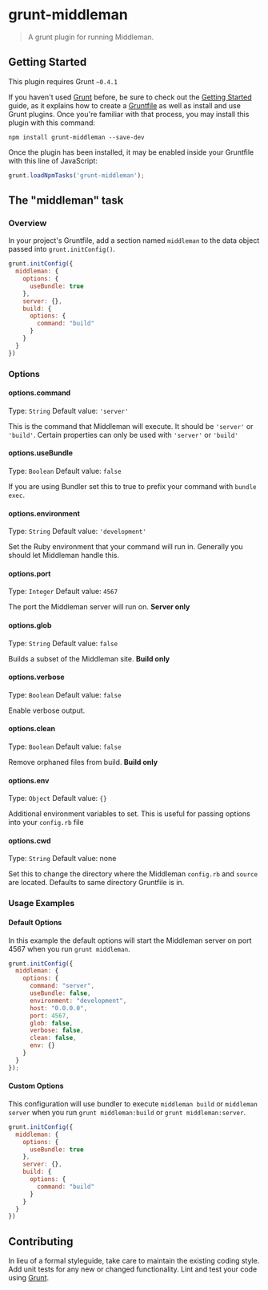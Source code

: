 # grunt-middleman

> A grunt plugin for running Middleman.

## Getting Started
This plugin requires Grunt `~0.4.1`

If you haven't used [Grunt](http://gruntjs.com/) before, be sure to check out the [Getting Started](http://gruntjs.com/getting-started) guide, as it explains how to create a [Gruntfile](http://gruntjs.com/sample-gruntfile) as well as install and use Grunt plugins. Once you're familiar with that process, you may install this plugin with this command:

```shell
npm install grunt-middleman --save-dev
```

Once the plugin has been installed, it may be enabled inside your Gruntfile with this line of JavaScript:

```js
grunt.loadNpmTasks('grunt-middleman');
```

## The "middleman" task

### Overview
In your project's Gruntfile, add a section named `middleman` to the data object passed into `grunt.initConfig()`.

```js
grunt.initConfig({
  middleman: {
    options: {
      useBundle: true
    },
    server: {},
    build: {
      options: {
        command: "build"
      }
    }
  }
})
```

### Options

#### options.command
Type: `String`
Default value: `'server'`

This is the command that Middleman will execute. It should be `'server'` or `'build'`. Certain properties can only be used with `'server'` or `'build'`

#### options.useBundle
Type: `Boolean`
Default value: `false`

If you are using Bundler set this to true to prefix your command with `bundle exec`.

#### options.environment
Type: `String`
Default value: `'development'`

Set the Ruby environment that your command will run in. Generally you should let Middleman handle this.

#### options.port
Type: `Integer`
Default value: `4567`

The port the Middleman server will run on. **Server only**

#### options.glob
Type: `String`
Default value: `false`

Builds a subset of the Middleman site. **Build only**

#### options.verbose
Type: `Boolean`
Default value: `false`

Enable verbose output.

#### options.clean
Type: `Boolean`
Default value: `false`

Remove orphaned files from build. **Build only**

#### options.env
Type: `Object`
Default value: `{}`

Additional environment variables to set. This is useful for passing options into your `config.rb` file

#### options.cwd
Type: `String`
Default value: none

Set this to change the directory where the Middleman `config.rb` and `source` are located. Defaults to same directory Gruntfile is in.

### Usage Examples

#### Default Options
In this example the default options will start the Middleman server on port 4567 when you run `grunt middleman`.

```js
grunt.initConfig({
  middleman: {
    options: {
      command: "server",
      useBundle: false,
      environment: "development",
      host: "0.0.0.0",
      port: 4567,
      glob: false,
      verbose: false,
      clean: false,
      env: {}
    }
  }
});
```

#### Custom Options
This configuration will use bundler to execute `middleman build` or `middleman server` when you run `grunt middleman:build` or `grunt middleman:server`.

```js
grunt.initConfig({
  middleman: {
    options: {
      useBundle: true
    },
    server: {},
    build: {
      options: {
        command: "build"
      }
    }
  }
})
```

## Contributing
In lieu of a formal styleguide, take care to maintain the existing coding style. Add unit tests for any new or changed functionality. Lint and test your code using [Grunt](http://gruntjs.com/).
